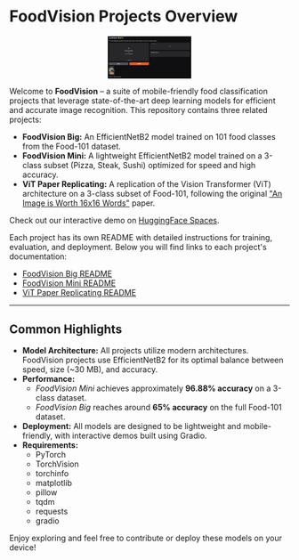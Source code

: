 # FoodVision Projects Overview

<img src="https://raw.githubusercontent.com/GilbertHarijanto/FoodVision/main/images/FoodVision-HF.png" alt="FoodVision" style="max-width:150px; display:block; margin: 0 auto;" />

Welcome to **FoodVision** – a suite of mobile-friendly food classification projects that leverage state-of-the-art deep learning models for efficient and accurate image recognition. This repository contains three related projects:

- **FoodVision Big:** An EfficientNetB2 model trained on 101 food classes from the Food-101 dataset.
- **FoodVision Mini:** A lightweight EfficientNetB2 model trained on a 3-class subset (Pizza, Steak, Sushi) optimized for speed and high accuracy.
- **ViT Paper Replicating:** A replication of the Vision Transformer (ViT) architecture on a 3-class subset of Food-101, following the original ["An Image is Worth 16x16 Words"](https://arxiv.org/abs/2010.11929) paper.

Check out our interactive demo on [HuggingFace Spaces](https://huggingface.co/spaces/GilbertHarijanto/FoodVision).

Each project has its own README with detailed instructions for training, evaluation, and deployment. Below you will find links to each project's documentation:

- [FoodVision Big README](./FoodVision_Big_README.md)
- [FoodVision Mini README](./FoodVision_Mini_README.md)
- [ViT Paper Replicating README](./ViT_Paper_Replicating_README.md)

---

## Common Highlights

- **Model Architecture:** All projects utilize modern architectures. FoodVision projects use EfficientNetB2 for its optimal balance between speed, size (~30 MB), and accuracy.
- **Performance:**
  - *FoodVision Mini* achieves approximately **96.88% accuracy** on a 3-class dataset.
  - *FoodVision Big* reaches around **65% accuracy** on the full Food-101 dataset.
- **Deployment:** All models are designed to be lightweight and mobile-friendly, with interactive demos built using Gradio.
- **Requirements:**  
  - PyTorch  
  - TorchVision  
  - torchinfo  
  - matplotlib  
  - pillow  
  - tqdm  
  - requests  
  - gradio

Enjoy exploring and feel free to contribute or deploy these models on your device!
